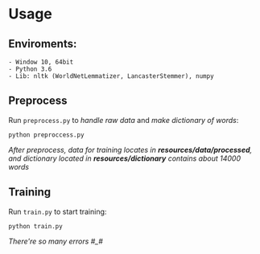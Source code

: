 Usage
===
## Enviroments:  
    - Window 10, 64bit  
    - Python 3.6  
    - Lib: nltk (WorldNetLemmatizer, LancasterStemmer), numpy  

## Preprocess
Run ```preprocess.py``` to _handle raw data_ and _make dictionary of words_:

    python preproccess.py
    
_After preprocess, data for training locates in **resources/data/processed**, and dictionary located in **resources/dictionary** contains about 14000 words_

## Training
Run ```train.py``` to start training:
    
    python train.py

_There're so many errors #\_#_
